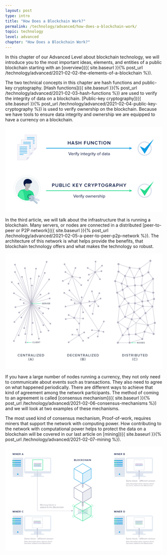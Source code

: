 ```yaml
---
layout: post
type: intro
title: "How Does a Blockchain Work?"
permalink: /technology/advanced/how-does-a-blockchain-work/
topic: technology
level: advanced
chapter: "How Does a Blockchain Work?"
---
```


In this chapter of our Advanced Level about blockchain technology, we will introduce you to the most important ideas, elements, and entities of a public blockchain starting with an [overview]({{ site.baseurl }}{% post_url /technology/advanced/2021-02-02-the-elements-of-a-blockchain %}).

The two technical concepts in this chapter are hash functions and public-key cryptography. [Hash functions]({{ site.baseurl }}{% post_url /technology/advanced/2021-02-03-hash-functions %}) are used to verify the integrity of data on a blockchain. [Public-key cryptography]({{ site.baseurl }}{% post_url /technology/advanced/2021-02-04-public-key-cryptography %}) is used to verify ownership on the blockchain. Because we have tools to ensure data integrity and ownership we are equipped to have a currency on a blockchain.

![How it works](/assets/post_files/technology/advanced/public-key-cryptography/how_it_works.jpg)

In the third article, we will talk about the infrastructure that is running a blockchain. Many servers, or nodes are connected in a distributed [peer-to-peer or P2P network]({{ site.baseurl }}{% post_url /technology/advanced/2021-02-05-a-peer-to-peer-p2p-network %}). The architecture of this network is what helps provide the benefits, that blockchain technology offers and what makes the technology so robust.

![P2P network](/assets/post_files/technology/advanced/a-peer-to-peer-p2p-network/central-distri.jpg)

If you have a large number of nodes running a currency, they not only need to communicate about events such as transactions. They also need to agree on what happened periodically. There are different ways to achieve that kind of agreement among the network participants. The method of coming to an agreement is called [consensus mechanism]({{ site.baseurl }}{% post_url /technology/advanced/2021-02-06-consensus-mechanisms %}) and we will look at two examples of these mechanisms.

The most used kind of consensus mechanism, Proof-of-work, requires miners that support the network with computing power. How contributing to the network with computational power helps to protect the data on a blockchain will be covered in our last article on [mining]({{ site.baseurl }}{% post_url /technology/advanced/2021-02-07-mining %}).

![Mining](/assets/post_files/technology/advanced/mining/miner.jpg)
